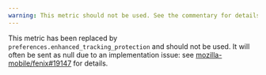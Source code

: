 ```yaml
---
warning: This metric should not be used. See the commentary for details.
---
```

This metric has been replaced by `preferences.enhanced_tracking_protection` and should not be used.
It will often be sent as null due to an implementation issue: see [mozilla-mobile/fenix#19147](https://github.com/mozilla-mobile/fenix/issues/19147) for details.
